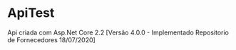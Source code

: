 # ApiTest
Api criada com Asp.Net Core 2.2
[Versão 4.0.0 - Implementado Repositorio de Fornecedores 18/07/2020]
